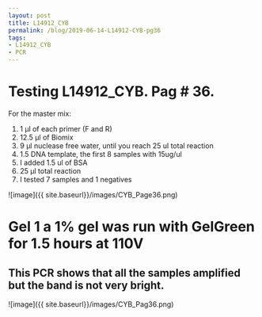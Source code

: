 ```yaml
---
layout: post
title: L14912_CYB
permalink: /blog/2019-06-14-L14912-CYB-pg36
tags:
- L14912_CYB
- PCR
---
```


# Testing L14912_CYB. Pag # 36.

For the master mix:

1. 1 µl of each primer (F and R)
2. 12.5 µl of Biomix
3. 9 µl nuclease free water, until you reach 25 ul total reaction
4. 1.5 DNA template, the first 8 samples with 15ug/ul
5. I added 1.5 ul of BSA
6. 25 µl total reaction
7. I tested 7 samples and 1 negatives


![image]({{ site.baseurl}}/images/CYB_Page36.png)

# Gel 1 a 1% gel was run with GelGreen for 1.5 hours at 110V

##  This PCR shows that all the samples amplified but the band is not very bright.

![image]({{ site.baseurl}}/images/CYB_Pag36.png)

